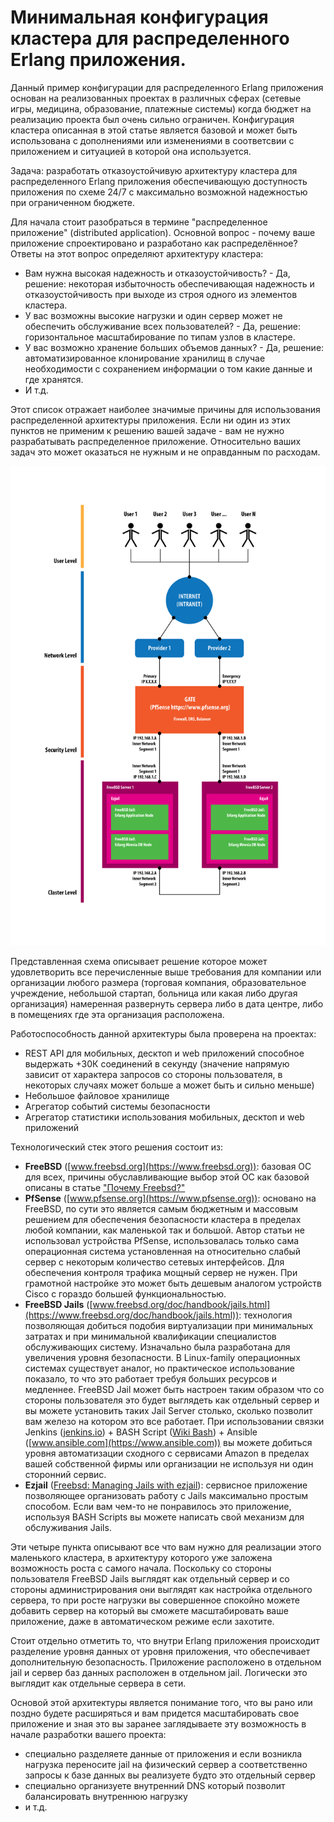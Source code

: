 # Минимальная конфигурация кластера для распределенного Erlang приложения.

Данный пример конфигурации для распределенного Erlang приложения основан на реализованных проектах в различных сферах (сетевые игры, медицина, образование, платежные системы) когда бюджет на реализацию проекта был очень сильно ограничен. Конфигурация кластера описанная в этой статье является базовой и может быть использована с дополнениями или изменениями в соответсвии с приложением и ситуацией в которой она используется.

Задача: разработать отказоустойчивую архитектуру кластера для распределенного Erlang приложения обеспечивающую доступность приложения по схеме 24/7 с максимально возможной надежностью при ограниченном бюджете.

Для начала стоит разобраться в термине "распределенное приложение" (distributed application). Основной вопрос - почему ваше приложение спроектировано и разработано как распределённое?    Ответы на этот вопрос определяют архитектуру кластера:

* Вам нужна высокая надежность и отказоустойчивость? - Да, решение: некоторая избыточность обеспечивающая надежность и отказоустойчивость при выходе из строя одного из элементов кластера.
* У вас возможны высокие нагрузки и один сервер может не обеспечить обслуживание всех пользователей? - Да, решение: горизонтальное масштабирование по типам узлов в кластере.
* У вас возможно хранение больших объемов данных? - Да, решение: автоматизированное клонирование хранилищ в случае необходимости с сохранением информации о том какие данные и где хранятся.
* И т.д.

Этот список отражает наиболее значимые причины для использования  распределенной архитектуры приложения. Если ни один из этих пунктов не применим к решению вашей задаче - вам не нужно разрабатывать распределенное приложение. Относительно ваших задач это может оказаться не нужным и не оправданным по расходам.

![](https://raw.githubusercontent.com/ArboreusSystems/arboreus_articles/master/erlang/minimal_cluster_configuration/illustrations/minimal_solution_01.png)

Представленная схема описывает решение которое может удовлетворить все перечисленные выше требования для компании или организации любого размера (торговая компания, образовательное учреждение, небольшой стартап, больница или какая либо другая организация) намеренная развернуть сервера либо в дата центре, либо в помещениях где эта организация расположена.

Работоспособность данной архитектуры была проверена на проектах:

* REST API для мобильных, десктоп и web приложений способное выдержать +30К соединений в секунду (значение напрямую зависит от характера запросов со стороны пользователя, в некоторых случаях может больше а может быть и сильно меньше)
* Небольшое файловое хранилище
* Агрегатор событий системы безопасности 
* Агрегатор статистики использования мобильных, десктоп и web приложений

Технологический стек этого решения состоит из:

* **FreeBSD** ([www.freebsd.org](https://www.freebsd.org)): базовая ОС для всех, причины обуславливающие выбор этой ОС как базовой  описаны в статье ["Почему Freebsd?"](https://github.com/ArboreusSystems/arboreus_articles/blob/master/freebsd/why_freebsd/rus.why_freebsd.md)
* **PfSense** ([www.pfsense.org](https://www.pfsense.org)): основано на FreeBSD, по сути это является самым бюджетным и массовым решением для обеспечения безопасности кластера в пределах любой компании, как маленькой так и большой. Автор статьи не использовал устройства PfSense, использовалась только сама операционная система установленная на относительно слабый сервер с некоторым количество сетевых интерфейсов. Для обеспечения контроля трафика мощный сервер не нужен. При грамотной настройке это может быть дешевым аналогом устройств Cisco c гораздо большей функциональностью.
* **FreeBSD Jails** ([www.freebsd.org/doc/handbook/jails.html](https://www.freebsd.org/doc/handbook/jails.html)): технология позволяющая добиться подобия виртуализации при минимальных затратах и при минимальной квалификации специалистов обслуживающих систему. Изначально была разработана для увеличения уровня безопасности. В Linux-family операционных системах существует аналог, но практическое использование показало, то что это работает требуя больших ресурсов и медленнее. FreeBSD Jail может быть настроен таким образом что со стороны пользователя это будет выглядеть как отдельный сервер и вы можете установить таких Jail Server столько, сколько позволит вам железо на котором это все работает. При использовании связки Jenkins ([jenkins.io](https://jenkins.io)) + BASH Script ([Wiki Bash](https://en.wikipedia.org/wiki/Bash_(Unix_shell))) + Ansible ([www.ansible.com](https://www.ansible.com)) вы можете добиться уровня автоматизации сходного с сервисами Amazon в пределах вашей собственной фирмы или организации не используя ни один сторонний сервис.
* **Ezjail** ([Freebsd: Managing Jails with ezjail](https://www.freebsd.org/doc/handbook/jails-ezjail.html)): сервисное приложение позволяющее организовать работу с Jails максимально простым способом. Если вам чем-то не понравилось это приложение, используя BASH Scripts вы можете написать свой механизм для обслуживания Jails.

Эти четыре пункта описывают все что вам нужно для реализации этого маленького кластера, в архитектуру которого уже заложена возможность роста с самого начала. Поскольку со стороны пользователя FreeBSD Jails выглядят как отдельный сервер и со стороны администрирования они выглядят как настройка отдельного сервера, то при росте нагрузки вы совершенное спокойно можете добавить сервер на который вы сможете масштабировать ваше приложение, даже в автоматическом режиме если захотите.

Стоит отдельно отметить то, что внутри Erlang приложения происходит разделение уровня данных от уровня приложения, что обеспечивает дополнительную безопасность. Приложение расположено  в отдельном jail и сервер баз данных расположен в отдельном jail. Логически это выглядит как отдельные сервера в сети.

Основой этой архитектуры является понимание того, что вы рано или поздно будете расширяться и вам придется масштабировать свое приложение и зная это вы заранее заглядываете эту возможность в начале разработки вашего проекта:

* специально разделяете данные от приложения и если возникла нагрузка переносите jail на физический сервер а соответственно запросы к базе данных вы реализуете будто это отдельный сервер
* специально организуете внутренний DNS который позволит балансировать внутреннюю нагрузку
* и т.д.




